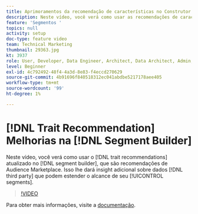 ```yaml
---
title: Aprimoramentos da recomendação de características no Construtor de segmentos
description: Neste vídeo, você verá como usar as recomendações de características atualizadas no construtor de segmentos, que são recomendações de Audience Marketplace. Isso lhe dará insight adicional sobre dados de terceiros que podem estender o alcance de seus segmentos.
feature: 'Segmentos '
topics: null
activity: setup
doc-type: feature video
team: Technical Marketing
thumbnail: 29363.jpg
kt: 3937
role: User, Developer, Data Engineer, Architect, Data Architect, Admin, Leader
level: Beginner
exl-id: 4c792492-48f4-4a3d-8e83-f4eccd270629
source-git-commit: 4b91696f840518312ec041abdbe5217178aee405
workflow-type: tm+mt
source-wordcount: '99'
ht-degree: 1%

---
```


# [!DNL Trait Recommendation] Melhorias na  [!DNL Segment Builder]

Neste vídeo, você verá como usar o [!DNL trait recommendations] atualizado no [!DNL segment builder], que são recomendações de Audience Marketplace. Isso lhe dará insight adicional sobre dados [!DNL third party] que podem estender o alcance de seu [!UICONTROL segments].

>[!VIDEO](https://video.tv.adobe.com/v/29363/?quality=12)

Para obter mais informações, visite a [documentação](https://docs.adobe.com/help/en/audience-manager/user-guide/features/segments/trait-recommendations.html).
